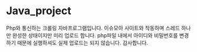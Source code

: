 # Java_project
Php와 통신하는 크롤링 자바프로그램입니다.
이슈모아 사이트와 작동하며 스레드 하나만 완성한 상태이지만 미리 업로드 합니다.
php파일 내에서 아이디와 비밀번호를 변경하기 때문에 실행하셔도 실제 업로드는 되지 않습니다.
감사합니다.
